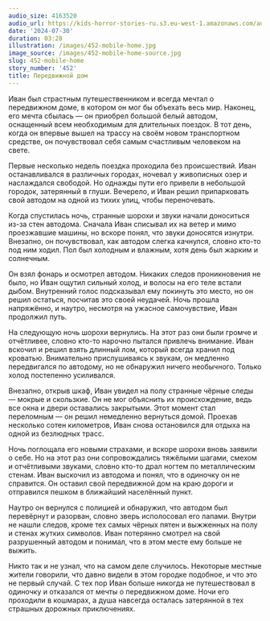 ```yaml
---
audio_size: 4163520
audio_url: https://kids-horror-stories-ru.s3.eu-west-1.amazonaws.com/audio/452-mobile-home.mp3
date: '2024-07-30'
duration: 03:28
illustration: /images/452-mobile-home.jpg
image_source: /images/452-mobile-home-source.jpg
slug: 452-mobile-home
story_number: '452'
title: Передвижной дом
---
```


Иван был страстным путешественником и всегда мечтал о передвижном доме, в котором он мог бы объехать весь мир. Наконец, его мечта сбылась — он приобрел большой белый автодом, оснащенный всем необходимым для длительных поездок. В тот день, когда он впервые вышел на трассу на своём новом транспортном средстве, он почувствовал себя самым счастливым человеком на свете.

Первые несколько недель поездка проходила без происшествий. Иван останавливался в различных городах, ночевал у живописных озер и наслаждался свободой. Но однажды пути его привели в небольшой городок, затерянный в глуши. Вечерело, и Иван решил припарковать свой автодом на одной из тихих улиц, чтобы переночевать.

Когда спустилась ночь, странные шорохи и звуки начали доноситься из-за стен автодома. Сначала Иван списывал их на ветер и мимо проезжавшие машины, но вскоре понял, что звуки доносятся изнутри. Внезапно, он почувствовал, как автодом слегка качнулся, словно кто-то под ним ходил. Пол был холодным и влажным, хотя день был жарким и солнечным.

Он взял фонарь и осмотрел автодом. Никаких следов проникновения не было, но Иван ощутил сильный холод, и волосы на его теле встали дыбом. Внутренний голос подсказывал ему покинуть это место, но он решил остаться, посчитав это своей неудачей. Ночь прошла напряжённо, и наутро, несмотря на ужасное самочувствие, Иван продолжил путь.

На следующую ночь шорохи вернулись. На этот раз они были громче и отчётливее, словно кто-то нарочно пытался привлечь внимание. Иван вскочил и решил взять длинный лом, который всегда хранил под кроватью. Внимательно прислушиваясь к звукам, он медленно передвигался по автодому, но не обнаружил ничего необычного. Только холод постепенно усиливался.

Внезапно, открыв шкаф, Иван увидел на полу странные чёрные следы — мокрые и скользкие. Он не мог объяснить их происхождение, ведь все окна и двери оставались закрытыми. Этот момент стал переломным — он решил немедленно вернуться домой. Проехав несколько сотен километров, Иван снова остановился для отдыха на одной из безлюдных трасс.

Ночь поглощала его новыми страхами, и вскоре шорохи вновь заявили о себе. Но на этот раз они сопровождались тяжёлыми шагами, смехом и отчётливыми звуками, словно кто-то драл ногтем по металлическим стенам. Иван выскочил из автодома и понял, что в одиночку он не справится. Он оставил свой передвижной дом на краю дороги и отправился пешком в ближайший населённый пункт.

Наутро он вернулся с полицией и обнаружил, что автодом был перевёрнут и разорван, словно зверь исполосовал его лапами. Внутри не нашли следов, кроме тех самых чёрных пятен и выжженных на полу и стенах жутких символов. Иван потерянно смотрел на свой разрушенный автодом и понимал, что в этом месте ему больше не выжить.

Никто так и не узнал, что на самом деле случилось. Некоторые местные жители говорили, что давно видели в этом городке подобное, и что это не первый случай. С тех пор Иван больше никогда не путешествовал в одиночку и отказался от мечты о передвижном доме. Ночи его проходили в кошмарах, а душа навсегда осталась затерянной в тех страшных дорожных приключениях.